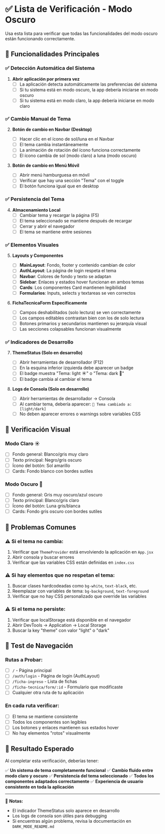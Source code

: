 # ✅ Lista de Verificación - Modo Oscuro

Usa esta lista para verificar que todas las funcionalidades del modo oscuro están funcionando correctamente.

## 🔧 Funcionalidades Principales

### ✅ **Detección Automática del Sistema**

1. **Abrir aplicación por primera vez**
   - [ ] La aplicación detecta automáticamente las preferencias del sistema
   - [ ] Si tu sistema está en modo oscuro, la app debería iniciarse en modo oscuro
   - [ ] Si tu sistema está en modo claro, la app debería iniciarse en modo claro

### ✅ **Cambio Manual de Tema**

2. **Botón de cambio en Navbar (Desktop)**

   - [ ] Hacer clic en el ícono de sol/luna en el Navbar
   - [ ] El tema cambia instantáneamente
   - [ ] La animación de rotación del ícono funciona correctamente
   - [ ] El ícono cambia de sol (modo claro) a luna (modo oscuro)

3. **Botón de cambio en Menú Móvil**
   - [ ] Abrir menú hamburguesa en móvil
   - [ ] Verificar que hay una sección "Tema" con el toggle
   - [ ] El botón funciona igual que en desktop

### ✅ **Persistencia del Tema**

4. **Almacenamiento Local**
   - [ ] Cambiar tema y recargar la página (F5)
   - [ ] El tema seleccionado se mantiene después de recargar
   - [ ] Cerrar y abrir el navegador
   - [ ] El tema se mantiene entre sesiones

### ✅ **Elementos Visuales**

5. **Layouts y Componentes**

   - [ ] **MainLayout**: Fondo, footer y contenido cambian de color
   - [ ] **AuthLayout**: La página de login respeta el tema
   - [ ] **Navbar**: Colores de fondo y texto se adaptan
   - [ ] **Sidebar**: Enlaces y estados hover funcionan en ambos temas
   - [ ] **Cards**: Los componentes Card mantienen legibilidad
   - [ ] **Formularios**: Inputs, selects y textareas se ven correctos

6. **FichaTecnicaForm Específicamente**
   - [ ] Campos deshabilitados (solo lectura) se ven correctamente
   - [ ] Los campos editables contrastan bien con los de solo lectura
   - [ ] Botones primarios y secundarios mantienen su jerarquía visual
   - [ ] Las secciones colapsables funcionan visualmente

### ✅ **Indicadores de Desarrollo**

7. **ThemeStatus (Solo en desarrollo)**

   - [ ] Abrir herramientas de desarrollador (F12)
   - [ ] En la esquina inferior izquierda debe aparecer un badge
   - [ ] El badge muestra "Tema: light ☀️" o "Tema: dark 🌙"
   - [ ] El badge cambia al cambiar el tema

8. **Logs de Consola (Solo en desarrollo)**
   - [ ] Abrir herramientas de desarrollador → Consola
   - [ ] Al cambiar tema, debería aparecer: `🎨 Tema cambiado a: [light/dark]`
   - [ ] No deben aparecer errores o warnings sobre variables CSS

## 🎨 Verificación Visual

### **Modo Claro** ☀️

- [ ] Fondo general: Blanco/gris muy claro
- [ ] Texto principal: Negro/gris oscuro
- [ ] Ícono del botón: Sol amarillo
- [ ] Cards: Fondo blanco con bordes sutiles

### **Modo Oscuro** 🌙

- [ ] Fondo general: Gris muy oscuro/azul oscuro
- [ ] Texto principal: Blanco/gris claro
- [ ] Ícono del botón: Luna gris/blanca
- [ ] Cards: Fondo gris oscuro con bordes sutiles

## 🚨 Problemas Comunes

### ⚠️ **Si el tema no cambia:**

1. Verificar que `ThemeProvider` está envolviendo la aplicación en `App.jsx`
2. Abrir consola y buscar errores
3. Verificar que las variables CSS están definidas en `index.css`

### ⚠️ **Si hay elementos que no respetan el tema:**

1. Buscar clases hardcodeadas como `bg-white`, `text-black`, etc.
2. Reemplazar con variables de tema: `bg-background`, `text-foreground`
3. Verificar que no hay CSS personalizado que override las variables

### ⚠️ **Si el tema no persiste:**

1. Verificar que localStorage está disponible en el navegador
2. Abrir DevTools → Application → Local Storage
3. Buscar la key "theme" con valor "light" o "dark"

## 🧪 Test de Navegación

### **Rutas a Probar:**

- [ ] `/` - Página principal
- [ ] `/auth/login` - Página de login (AuthLayout)
- [ ] `/ficha-ingreso` - Lista de fichas
- [ ] `/ficha-tecnica/form/:id` - Formulario que modificaste
- [ ] Cualquier otra ruta de tu aplicación

### **En cada ruta verificar:**

- [ ] El tema se mantiene consistente
- [ ] Todos los componentes son legibles
- [ ] Los botones y enlaces mantienen sus estados hover
- [ ] No hay elementos "rotos" visualmente

## 🎯 Resultado Esperado

Al completar esta verificación, deberías tener:

✅ **Un sistema de tema completamente funcional**
✅ **Cambio fluido entre modo claro y oscuro**
✅ **Persistencia del tema seleccionado**
✅ **Todos los componentes adaptados correctamente**
✅ **Experiencia de usuario consistente en toda la aplicación**

---

📝 **Notas:**

- El indicador ThemeStatus solo aparece en desarrollo
- Los logs de consola son útiles para debugging
- Si encuentras algún problema, revisa la documentación en `DARK_MODE_README.md`
